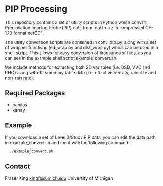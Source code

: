 # PIP Processing

This repository contains a set of utility scripts in Python which convert Precipitation Imaging Probe (PIP) data from .dat to a zlib compressed CF-1.10 format netCDF.

The utility conversion scripts are contained in conv_pip.py, along with a set of wrapper functions (ed_wrap.py and dist_wrap.py) which can be used in a shell script. This allows for easy conversion of thousands of files, as you can see in the example shell script example_convert.sh.

We include methods for extracting both 2D variables (i.e. DSD, VVD and RHO) along with 1D summary table data (i.e. effective density, rain rate and non-rain rate).

## Required Packages
- pandas
- xarray

## Example
If you download a set of Level 3/Study PIP data, you can edit the data path in example_convert.sh and run it with the following command:

```bash
  ./example_convert.sh
```

## Contact
Fraser King
kingfr@umich.edu
University of Michigan
